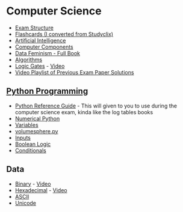 # Computer Science

- [Exam Structure](exam-structure.md)
- [Flashcards (I converted from Studyclix)](flashcards.md)
- [Artificial Intelligence](AI.md)
- [Computer Components](computer-components.md)
- [Data Feminism - Full Book](https://data-feminism.mitpress.mit.edu)
- [Algorithms](algorithms.md)
- [Logic Gates](logic-gates.md) - [Video](https://youtu.be/zPuHvcl_u8g)
- [Video Playlist of Previous Exam Paper Solutions](https://www.youtube.com/playlist?list=PL-CrepeJ9RXLpQNqhcEBKRava2Lo2fudT)
## [Python Programming](python.md)
- [Python Reference Guide](python-reference-guide.pdf) - This will given to you to use during the computer science exam, kinda like the log tables books
- [Numerical Python](python/numerical-python.md)
- [Variables](python/variables.md)
- [volumesphere.py](python/volumesphere.py.md)
- [Inputs](python/inputs.md)
- [Boolean Logic](python/boolean-logic.md)
- [Conditionals]()
## Data
- [Binary](data/binary.md) - [Video](https://youtu.be/VLflTjd3lWA)
- [Hexadecimal](data/hexadecimal.md) - [Video](https://youtu.be/pg-HEGBpCQk)
- [ASCII](data/ASCII.md)
- [Unicode](data/unicode.md)
